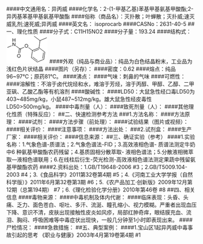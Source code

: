 ####中文通用名：异丙威
####化学名：2-(1-甲基乙基)苯基甲基氨基甲酸酯;2-异丙基苯基甲基氨基甲酸酯
####俗称（商品名）：灭扑散；叶蝉散；灭扑威;速灭威乳剂;速死威;异丙威
####英文名： isoprocarb
####CASNo：2631-40-5
##一、理化性质
####分子式：C11H15NO2
####分子量：193.24
####结构式：![结构式](./assets/duwu/异丙威/@0结构式.gif)
####外观（纯品与商业品）：纯品为白色结晶粉末，工业品为浅红色片状结晶
####图片（另存）：
####密度：0.62
####熔点：纯品96~97℃；原药81℃。
####沸点：
####气味：刺鼻的气味
####可燃性：
####溶解性：不溶于卤代烷烃和水，难溶于芳烃，溶于丙醇、甲醇、乙醇、二甲亚砜、乙酸乙酯等有机溶剂
####酸碱性：
####LD50：大鼠急性经口毒LD50为403~485mg/kg，小鼠487~512mg/kg。雄大鼠急性经皮毒性LD50>500mg/kg。
####中毒剂量（人）：
####致死剂量（人）：
####其他理化性质（特殊反应）：
##二、快速检测参考方法
###1.方法名称：
####方法原理：
####试剂：
####方法步骤（前处理）：
####试验结果（图片或视频）：
####相关评价：
####注意事项：
####方法出处：
###2.试剂盒：
####生产厂家：
####相关评价：
####信息来源：
##三、确证实验（参考）
####1.实验名称：1.气象色谱-质谱法；2.气象色谱法-FID；3.高效液相色谱- 质谱法测定牛奶中6 种氨基甲酸酯农药残留；4.基质固相分散萃取- 液相色谱法；5.分散液相微萃取—液相色谱联用；6.在线柱后衍生-荧光检测-高效液相色谱法测定果蔬中残留氨基甲酸酯农药
####2.资料出处：1.GB/T19648-2006 #3；2.GB/T5009.104-2003 #4；3.《食品科学》2011第32卷第4期 #5；4.《河南工业大学学报（自然科学版）》2011年6月第32卷第3期 #6；5.《农产品加工·创新版》2009年12月第12期（总第194期） #7；6.《理化检验化学分册》2010年第46卷 #8
##四、相关信息
####毒物来源：
####中毒机制及体内代谢：
####临床表现：头昏、头痛、乏力、面色苍白、呕吐、多汗、流涎、瞳孔缩小、视力模糊。严重者出现血压下降、意识不清，皮肤出现接触性皮炎如风疹，局部红肿奇痒，眼结膜充血、流泪、胸闷、呼吸困难等中毒症状出现快，一般几分钟至1小时即表现出来。
####尸检情况：
####急救措施：
##五、典型案例：
####1.宝山区1起异丙威中毒事故引起的思考 《职业与健康》2003年4月第19卷第4期 #1
